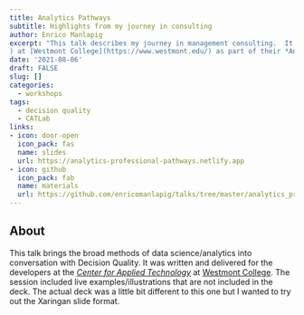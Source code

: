 ```yaml
---
title: Analytics Pathways
subtitle: Highlights from my journey in consulting
author: Enrico Manlapig
excerpt: "This talk describes my journey in management consulting.  It was written and delivered for the developers at the [*Center for Applied Technology*](https://www.westmont.edu/center-applied-technology
) at [Westmont College](https://www.westmont.edu/) as part of their *Analytics Professional Pathways* series. This deck was also an experiment in using emojis and gifs/memes in a presentation."
date: '2021-08-06'
draft: FALSE
slug: []
categories:
  - workshops
tags:
  - decision quality
  - CATLab
links:
- icon: door-open
  icon_pack: fas
  name: slides
  url: https://analytics-professional-pathways.netlify.app
- icon: github
  icon_pack: fab
  name: materials
  url: https://github.com/enricomanlapig/talks/tree/master/analytics_prof_pathways
---
```



## About

This talk brings the broad methods of data science/analytics into conversation with Decision Quality.  It was written and delivered for the developers at the [*Center for Applied Technology*](https://www.westmont.edu/center-applied-technology
) at [Westmont College](https://www.westmont.edu/). The session included live examples/illustrations that are not included in the deck.  The actual deck was a little bit different to this one but I wanted to try out the Xaringan slide format.
